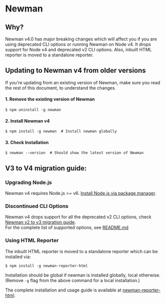 # Newman

## Why?

Newman v4.0 has major breaking changes which will affect you if you are using deprecated CLI options or running Newman on Node v4.
It drops support for Node v4 and deprecated v2 CLI options. Also, inbuilt HTML reporter is moved to a standalone reporter.

## Updating to Newman v4 from older versions

If you're updating from an existing version of Newman, make sure you read the rest of this document, to understand the changes.

#### 1. Remove the existing version of Newman
```console
$ npm uninstall -g newman
```

#### 2. Install Newman v4
```console
$ npm install -g newman  # Install newman globally
```

#### 3. Check Installation
```console
$ newman --version  # Should show the latest version of Newman
```

## V3 to V4 migration guide:

### Upgrading Node.js
Newman v4 requires Node.js >= v6. [Install Node.js via package manager](https://nodejs.org/en/download/package-manager/).

### Discontinued CLI Options
Newman v4 drops support for all the deprecated v2 CLI options, check [Newman v2 to v3 migration guide](https://github.com/postmanlabs/newman/blob/release/3.x/MIGRATION.md#cli).<br/>
For the complete list of supported options, see [README.md](README.md)

### Using HTML Reporter
The inbuilt HTML reporter is moved to a standalone reporter which can be installed via:
```console
$ npm install -g newman-reporter-html
```
Installation should be global if newman is installed globally, local otherwise. (Remove `-g` flag from the above command for a local installation.)

The complete installation and usage guide is available at [newman-reporter-html](https://github.com/postmanlabs/newman-reporter-html#readme).
